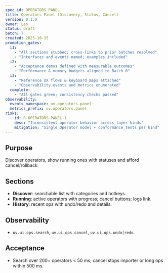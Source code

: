 ```yaml
---
spec_id: OPERATORS_PANEL
title: Operators Panel (Discovery, Status, Cancel)
version: 0.1.0
owner: Leo
status: draft
batch: 7
created: 2025-10-15
promotion_gates:
  i1:
    - "All sections stubbed; cross-links to prior batches resolved"
    - "Interfaces and events named; examples included"
  i2:
    - "Acceptance demos defined with measurable outcomes"
    - "Performance & memory budgets aligned to Batch 0"
  i3:
    - "Reference UX flows & keyboard maps attached"
    - "Observability events and metrics enumerated"
  complete:
    - "All gates green; consistency checks passed"
observability:
  events_namespace: uv.operators.panel
  metrics_prefix: uv.operators.panel
risks:
  - id: R-OPERATORS_PANEL-1
    desc: "Inconsistent operator behavior across layer kinds"
    mitigation: "Single Operator model + conformance tests per kind"
---
```


## Purpose
Discover operators, show running ones with statuses and afford cancel/rollback.

## Sections
- **Discover**: searchable list with categories and hotkeys.
- **Running**: active operators with progress; cancel buttons; logs link.
- **History**: recent ops with undo/redo and details.

## Observability
- `uv.ui.ops.search`, `uv.ui.ops.cancel`, `uv.ui.ops.undo|redo`.

## Acceptance
- Search over 200+ operators < 50 ms; cancel stops importer or long ops within 500 ms.
